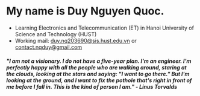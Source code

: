 # My name is Duy Nguyen Quoc.
- Learning Electronics and Telecommunication (ET) in Hanoi University of Science and Technology (HUST)
- Working mail: duy.nq203690@sis.hust.edu.vn or contact.nqduy@gmail.com
#####    "I am not a visionary. I do not have a five-year plan. I'm an engineer. I'm perfectly happy with all the people who are walking around, staring at the clouds, looking at the stars and saying: "I want to go there." But I'm looking at the ground, and I want to fix the pothole that's right in front of me before I fall in. This is the kind of person I am." - Linus Torvalds
